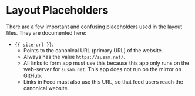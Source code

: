Layout Placeholders
===================

There are a few important and confusing placeholders used in the
layout files. They are documented here:

- `{{ site-url }}`:
    - Points to the canonical URL (primary URL) of the website.
    - Always has the value `https://susam.net/`.
    - All links to form app must use this because this app only runs
      on the web-server for `susam.net`. This app does not run on the
      mirror on GitHub.
    - Links in Feed must also use this URL, so that feed users reach
      the canonical website.
